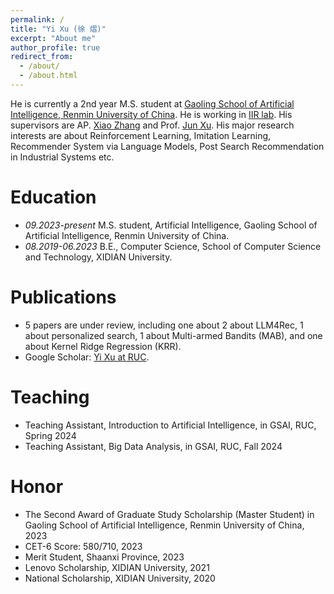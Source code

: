 ```yaml
---
permalink: /
title: "Yi Xu (徐 熠)"
excerpt: "About me"
author_profile: true
redirect_from: 
  - /about/
  - /about.html
---
```


He is currently a 2nd year M.S. student at [Gaoling School of Artificial Intelligence, Renmin University of China](http://ai.ruc.edu.cn/english/index.htm). He is working in [IIR lab](https://ruc-iir-lab.github.io/). His supervisors are AP. [Xiao Zhang](https://scholar.google.com/citations?user=5FZ6wbAAAAAJ&hl=zh-CN&oi=ao) and Prof. [Jun Xu](https://scholar.google.com/citations?user=su14mcEAAAAJ). His major research interests are about Reinforcement Learning, Imitation Learning, Recommender System via Language Models, Post Search Recommendation in Industrial Systems etc. 

Education
======
* *09.2023-present* M.S. student, Artificial Intelligence, Gaoling School of Artificial Intelligence, Renmin University of China.
* *08.2019-06.2023* B.E., Computer Science, School of Computer Science and Technology, XIDIAN University.

Publications
======  
* 5 papers are under review, including one about 2 about LLM4Rec, 1 about personalized search, 1 about Multi-armed Bandits (MAB), and one about Kernel Ridge Regression (KRR).
* Google Scholar: [Yi Xu at RUC](https://scholar.google.com.hk/citations?hl=zh-CN&user=90I2hUoAAAAJ). 

Teaching
======
* Teaching Assistant, Introduction to Artificial Intelligence, in GSAI, RUC, Spring 2024
* Teaching Assistant, Big Data Analysis, in GSAI, RUC, Fall 2024

Honor
======
* The Second Award of Graduate Study Scholarship (Master Student) in Gaoling School of Artificial Intelligence, Renmin University of China, 2023
* CET-6 Score: 580/710, 2023
* Merit Student, Shaanxi Province, 2023
* Lenovo Scholarship, XIDIAN University, 2021
* National Scholarship, XIDIAN University, 2020
